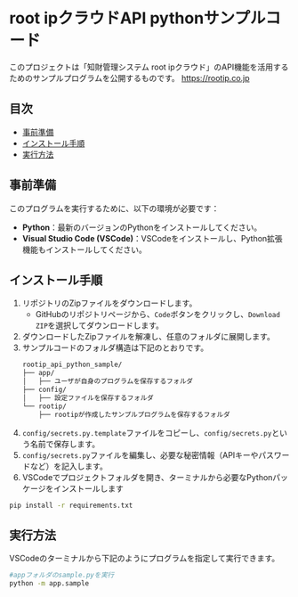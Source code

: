 # root ipクラウドAPI pythonサンプルコード

このプロジェクトは「知財管理システム root ipクラウド」のAPI機能を活用するためのサンプルプログラムを公開するものです。
<a href="https://rootip.co.jp"  target="_blank">https://rootip.co.jp</a>

## 目次
- [事前準備](#事前準備)
- [インストール手順](#インストール手順)
- [実行方法](#実行方法)

## 事前準備
このプログラムを実行するために、以下の環境が必要です：
- **Python**：最新のバージョンのPythonをインストールしてください。
- **Visual Studio Code (VSCode)**：VSCodeをインストールし、Python拡張機能もインストールしてください。

## インストール手順
1. リポジトリのZipファイルをダウンロードします。
   - GitHubのリポジトリページから、`Code`ボタンをクリックし、`Download ZIP`を選択してダウンロードします。
2. ダウンロードしたZipファイルを解凍し、任意のフォルダに展開します。
3. サンプルコードのフォルダ構造は下記のとおりです。
    ```markdown
    rootip_api_python_sample/
    ├── app/
    │   ├── ユーザが自身のプログラムを保存するフォルダ
    ├── config/
    │   ├── 設定ファイルを保存するフォルダ
    └── rootip/
        ├── rootipが作成したサンプルプログラムを保存するフォルダ
    ```
4. `config/secrets.py.template`ファイルをコピーし、`config/secrets.py`という名前で保存します。
5. `config/secrets.py`ファイルを編集し、必要な秘密情報（APIキーやパスワードなど）を記入します。
6. VSCodeでプロジェクトフォルダを開き、ターミナルから必要なPythonパッケージをインストールします
```bash
pip install -r requirements.txt
```

## 実行方法
VSCodeのターミナルから下記のようにプログラムを指定して実行できます。
```bash
#appフォルダのsample.pyを実行
python -m app.sample
```
